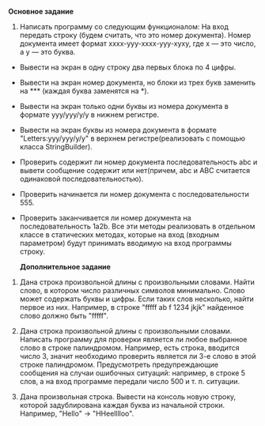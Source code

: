 **Основное задание**

1. Написать программу со следующим функционалом:
   На вход передать строку (будем считать, что это номер документа).
   Номер документа имеет формат xxxx-yyy-xxxx-yyy-xyxy, где x — это число,
   а y — это буква.
- Вывести на экран в одну строку два первых блока по 4 цифры.
- Вывести на экран номер документа, но блоки из трех букв заменить
  на *** (каждая буква заменятся на *).
- Вывести на экран только одни буквы из номера документа в
  формате yyy/yyy/y/y в нижнем регистре.
- Вывести на экран буквы из номера документа в формате
  "Letters:yyy/yyy/y/y" в верхнем регистре(реализовать с помощью
  класса StringBuilder).
- Проверить содержит ли номер документа последовательность abc и
  вывети сообщение содержит или нет(причем, abc и ABC считается
  одинаковой последовательностью).
- Проверить начинается ли номер документа с последовательности 555.
- Проверить заканчивается ли номер документа на
  последовательность 1a2b.
  Все эти методы реализовать в отдельном классе в статических методах,
  которые на вход (входным параметром) будут принимать вводимую на
  вход программы строку.

  **Дополнительное задание**


1. Дана строка произвольной длины с произвольными словами.
   Найти слово, в котором число различных символов минимально. Слово
   может содержать буквы и цифры. Если таких слов несколько, найти первое
   из них. Например, в строке "fffff ab f 1234 jkjk" найденное слово должно
   быть "fffff".

2. Дана строка произвольной длины с произвольными словами.
   Написать программу для проверки является ли любое выбранное слово в
   строке палиндромом.
   Например, есть строка, вводится число 3, значит необходимо проверить
   является ли 3-е слово в этой строке палиндромом. Предусмотреть предупреждающие сообщения на случаи ошибочных
   ситуаций: например, в строке 5 слов, а на вход программе передали число
   500 и т. п. ситуации.

3. Дана произвольная строка.
   Вывести на консоль новую строку, которой задублирована каждая буква из
   начальной строки.
   Например, "Hello" -> "HHeelllloo".